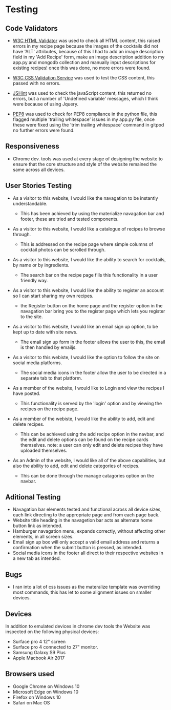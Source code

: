 
# Testing

## Code Validators

* [W3C HTML Validator](https://validator.w3.org/) was used to check all HTML content, this raised errors in my recipe page because the images of the cocktails did not have 'ALT' attributes, because of this I had to add an image description field in my 'Add Recipe' form, make an image description addition to my app.py and mongodb collection and manually input descriptions for existing recipes! once this was done, no more errors were found.

* [W3C CSS Validation Service](https://jigsaw.w3.org/css-validator/) was used to test the CSS content, this passed with no errors.

* [JSHint](https://jshint.com/) was used to check the javaScript content, this returned no errors, but a number of 'Undefined variable' messages, which I think were because of using Jquery.

* [PEP8](http://pep8online.com/) was used to check for PEP8 compliance in the python file, this flagged multiple 'trailing whitespace' issues in my app.py file, once these were fixed using the 'trim trailing whitespace' command in gitpod no further errors were found.

## Responsiveness

* Chrome dev. tools was used at every stage of designing the website to ensure that the core structure and style of the website remained the same across all devices.

## User Stories Testing

* As a visitor to this website, I would like the navagation to be instantly understandable.
    - This has been achieved by using the materialize navagation bar and footer, these are tried and tested components. 
* As a visitor to this website, I would like a catalogue of recipes to browse through.
    - This is addressed on the recipe page where simple columns of cocktail photos can be scrolled through.
* As a visitor to this website, I would like the ability to search for cocktails, by name or by ingredients.
    - The search bar on the recipe page fills this functionality in a user friendly way.
* As a visitor to this website, I would like the ability to register an account so I can start sharing my own recipes.
    - the Register button on the home page and the register option in the navagation bar bring you to the register page which lets you register to the site. 
* As a visitor to this website, I would like an email sign up option, to be kept up to date with site news.
    - The email sign up form in the footer allows the user to this, the email is then handled by emailjs.
* As a visitor to this webiste, I would like the option to follow the site on social media platforms.
    - The social media icons in the footer allow the user to be directed in a separate tab to that platform.

* As a member of the website, I would like to Login and view the recipes I have posted.
    - This functionality is served by the 'login' option and by viewing the recipes on the recipe page.
* As a member of the webiste, I would like the ability to add, edit and delete recipes.
    - This can be achieved using the add recipe option in the navbar, and the edit and delete options can be found on the recipe cards themselves. note: a user can only edit and delete recipes they have uploaded themselves.

* As an Admin of the website, I would like all of the above capabilities, but also the ability to add, edit and delete categories of recipes.
    - This can be done through the manage catagories option on the navbar.

## Aditional Testing

* Navagation bar elements tested and functional across all device sizes, each link directing to the appropriate page
and from each page back.
* Website title heading in the navagetion bar acts as alternate home button link as intended.
* Hamburger navagation menu, expands correctly, without affecting other elements, in all screen sizes.
* Email sign up box will only accept a valid email address and returns a confirmation when the submit button is pressed, as intended.
* Social media icons in the footer all direct to their respective websites in a new tab as intended.

## Bugs 

* I ran into a lot of css issues as the materalize template was overriding most commands, this has let to some alignment issues on smaller devices.

## Devices 

In addition to emulated devices in chrome dev tools the Website was inspected on the following physical devices:
* Surface pro 4 12" screen
* Surface pro 4 connected to 27" monitor.
* Samsung Galaxy S9 Plus
* Apple Macbook Air 2017

## Browsers used
* Google Chrome on Windows 10
* Microsoft Edge on Windows 10
* Firefox on Windows 10
* Safari on Mac OS